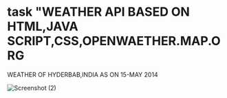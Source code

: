 # task "WEATHER API BASED ON HTML,JAVA SCRIPT,CSS,OPENWAETHER.MAP.ORG

WEATHER OF HYDERBAB,INDIA AS ON 15-MAY 2014



![Screenshot (2)](https://github.com/bogaramjagadish/task/assets/169761936/68a35978-5da7-4777-af35-d41a49904321)
